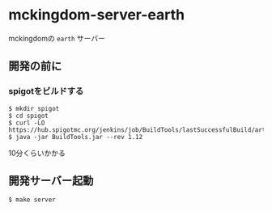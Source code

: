 # mckingdom-server-earth
mckingdomの `earth` サーバー

## 開発の前に
### spigotをビルドする
```
$ mkdir spigot
$ cd spigot
$ curl -LO https://hub.spigotmc.org/jenkins/job/BuildTools/lastSuccessfulBuild/artifact/target/BuildTools.jar
$ java -jar BuildTools.jar --rev 1.12
```
10分くらいかかる


## 開発サーバー起動
```
$ make server
```